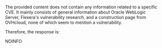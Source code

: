 The provided content does not contain any information related to a specific CVE. It mainly consists of general information about Oracle WebLogic Server, Flexera's vulnerability research, and a construction page from OVHcloud, none of which seem to mention a vulnerability.

Therefore, the response is:

NOINFO